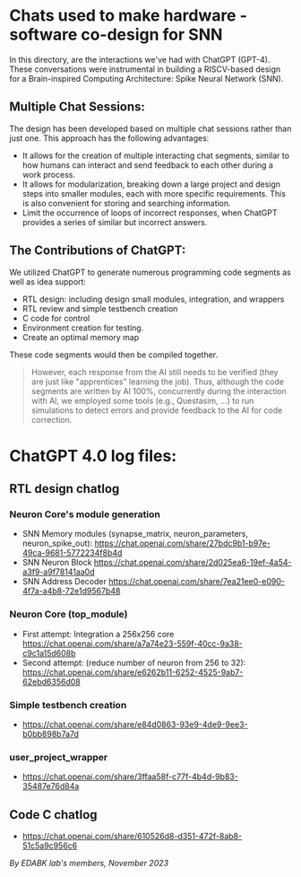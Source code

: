 # Chats used to make hardware - software co-design for SNN

In this directory, are the interactions we've had with ChatGPT (GPT-4). These conversations were instrumental in building a RISCV-based design for a Brain-inspired Computing Architecture: Spike Neural Network (SNN).

## Multiple Chat Sessions:

The design has been developed based on multiple chat sessions rather than just one. This approach has the following advantages:

- It allows for the creation of multiple interacting chat segments, similar to how humans can interact and send feedback to each other during a work process.
- It allows for modularization, breaking down a large project and design steps into smaller modules, each with more specific requirements. This is also convenient for storing and searching information.
- Limit the occurrence of loops of incorrect responses, when ChatGPT provides a series of similar but incorrect answers.

## The Contributions of ChatGPT:

We utilized ChatGPT to generate numerous programming code segments as well as idea support:
- RTL design: including design small modules, integration, and wrappers
- RTL review and simple testbench creation
- C code for control
- Environment creation for testing. 
- Create an optimal memory map

These code segments would then be compiled together.

> However, each response from the AI still needs to be verified (they are just like "apprentices" learning the job). Thus, although the code segments are written by AI 100%, concurrently during the interaction with AI, we employed some tools (e.g., Questasim, ...) to run simulations to detect errors and provide feedback to the AI for code correction.

# ChatGPT 4.0 log files:
## RTL design chatlog
### Neuron Core's module generation
- SNN Memory modules (synapse_matrix, neuron_parameters, neuron_spike_out):
https://chat.openai.com/share/27bdc9b1-b97e-49ca-9681-5772234f8b4d
- SNN Neuron Block
https://chat.openai.com/share/2d025ea6-19ef-4a54-a3f9-a9f78141aa0d
- SNN Address Decoder
https://chat.openai.com/share/7ea21ee0-e090-4f7a-a4b8-72e1d9567b48

### Neuron Core (top_module)
- First attempt: Integration a 256x256 core
https://chat.openai.com/share/a7a74e23-559f-40cc-9a38-c9c1a15d608b
- Second attempt: (reduce number of neuron from 256 to 32):
https://chat.openai.com/share/e6262b11-6252-4525-9ab7-62ebd6356d08

### Simple testbench creation
- https://chat.openai.com/share/e84d0863-93e9-4de9-9ee3-b0bb898b7a7d
### user_project_wrapper
- https://chat.openai.com/share/3ffaa58f-c77f-4b4d-9b83-35487e76d84a

## Code C chatlog
- https://chat.openai.com/share/610526d8-d351-472f-8ab8-51c5a9c956c6

*By EDABK lab's members, November 2023*
